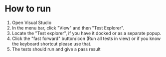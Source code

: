 # How to run

1. Open Visual Studio
2. In the menu bar, click "View" and then "Test Explorer".
3. Locate the "Test explorer", if you have it docked or as a separate popup.
4. Click the "fast forward" button/icon (Run all tests in view) or if you know the keyboard shortcut please use that.
5. The tests should run and give a pass result
